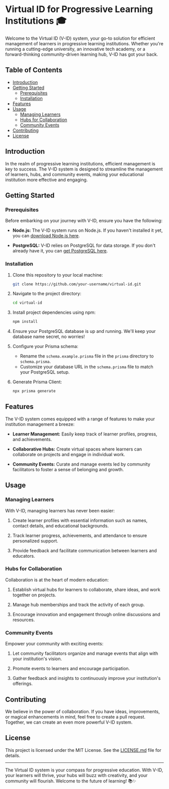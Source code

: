 # Virtual ID for Progressive Learning Institutions 🎓

Welcome to the Virtual ID (V-ID) system, your go-to solution for efficient management of learners in progressive learning institutions. Whether you're running a cutting-edge university, an innovative tech academy, or a forward-thinking community-driven learning hub, V-ID has got your back.

## Table of Contents

- [Introduction](#introduction)
- [Getting Started](#getting-started)
  - [Prerequisites](#prerequisites)
  - [Installation](#installation)
- [Features](#features)
- [Usage](#usage)
  - [Managing Learners](#managing-learners)
  - [Hubs for Collaboration](#hubs-for-collaboration)
  - [Community Events](#community-events)
- [Contributing](#contributing)
- [License](#license)

## Introduction

In the realm of progressive learning institutions, efficient management is key to success. The V-ID system is designed to streamline the management of learners, hubs, and community events, making your educational institution more effective and engaging.

## Getting Started

### Prerequisites

Before embarking on your journey with V-ID, ensure you have the following:

- **Node.js:** The V-ID system runs on Node.js. If you haven't installed it yet, you can [download Node.js here](https://nodejs.org/).

- **PostgreSQL:** V-ID relies on PostgreSQL for data storage. If you don't already have it, you can [get PostgreSQL here](https://www.postgresql.org/download/).

### Installation

1. Clone this repository to your local machine:

   ```bash
   git clone https://github.com/your-username/virtual-id.git
   ```

2. Navigate to the project directory:

   ```bash
   cd virtual-id
   ```

3. Install project dependencies using npm:

   ```bash
   npm install
   ```

4. Ensure your PostgreSQL database is up and running. We'll keep your database name secret, no worries!

5. Configure your Prisma schema:
   - Rename the `schema.example.prisma` file in the `prisma` directory to `schema.prisma`.
   - Customize your database URL in the `schema.prisma` file to match your PostgreSQL setup.

6. Generate Prisma Client:

   ```bash
   npx prisma generate
   ```

## Features

The V-ID system comes equipped with a range of features to make your institution management a breeze:

- **Learner Management:** Easily keep track of learner profiles, progress, and achievements.

- **Collaborative Hubs:** Create virtual spaces where learners can collaborate on projects and engage in individual work.

- **Community Events:** Curate and manage events led by community facilitators to foster a sense of belonging and growth.

## Usage

### Managing Learners

With V-ID, managing learners has never been easier:

1. Create learner profiles with essential information such as names, contact details, and educational backgrounds.

2. Track learner progress, achievements, and attendance to ensure personalized support.

3. Provide feedback and facilitate communication between learners and educators.

### Hubs for Collaboration

Collaboration is at the heart of modern education:

1. Establish virtual hubs for learners to collaborate, share ideas, and work together on projects.

2. Manage hub memberships and track the activity of each group.

3. Encourage innovation and engagement through online discussions and resources.

### Community Events

Empower your community with exciting events:

1. Let community facilitators organize and manage events that align with your institution's vision.

2. Promote events to learners and encourage participation.

3. Gather feedback and insights to continuously improve your institution's offerings.

## Contributing

We believe in the power of collaboration. If you have ideas, improvements, or magical enhancements in mind, feel free to create a pull request. Together, we can create an even more powerful V-ID system.

## License

This project is licensed under the MIT License. See the [LICENSE.md](LICENSE.md) file for details.

---

The Virtual ID system is your compass for progressive education. With V-ID, your learners will thrive, your hubs will buzz with creativity, and your community will flourish. Welcome to the future of learning! 📚✨